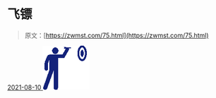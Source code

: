 <!--yml
category: 未分类
date: 0001-01-01 00:00:00
-->

# 飞镖

> 原文：[https://zwmst.com/75.html](https://zwmst.com/75.html)

   [ <time datetime="2021-08-10T16:48:06+08:00"> 2021-08-10 </time> ](https://zwmst.com/%e9%a3%9e%e9%95%96)  [![](img/7ddb1dfa19249a8f39d8dce2aea8d3b9.png)](https://zwmst.com/wp-content/uploads/2021/08/1628585286-7b3488494b29c27.png)